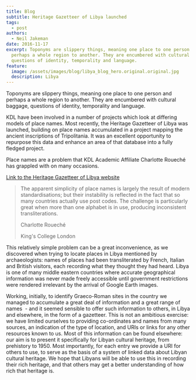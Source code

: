 ```yaml
---
title: Blog
subtitle: Heritage Gazetteer of Libya launched
tags:
  - post
authors:
  - Neil Jakeman
date: 2016-11-17
excerpt: Toponyms are slippery things, meaning one place to one person and
  perhaps a whole region to another. They are encumbered with cultural baggage,
  questions of identity, temporality and language.
feature:
  image: /assets/images/blog/libya_blog_hero.original.original.jpg
  description: Libya
---
```


Toponyms are slippery things, meaning one place to one person and perhaps a whole region to another. They are encumbered with cultural baggage, questions of identity, temporality and language.

KDL have been involved in a number of projects which look at differing models of place names. Most recently, the Heritage Gazetteer of Libya was launched, building on place names accumulated in a project mapping the ancient inscriptions of Tripolitania. It was an excellent opportunity to repurpose this data and enhance an area of that database into a fully fledged project.

Place names are a problem that KDL Academic Affiliate Charlotte Roueché has grappled with on many occasions.

[Link to the Heritage Gazetteer of Libya website](http://www.slsgazetteer.org/)

> The apparent simplicity of place names is largely the result of modern standardisations; but their instability is reflected in the fact that so many countries actually use post codes. The challenge is particularly great when more than one alphabet is in use, producing inconsistent transliterations.
>
> Charlotte Roueché
>
> King's College London

This relatively simple problem can be a great inconvenience, as we discovered when trying to locate places in Libya mentioned by archaeologists: names of places had been transliterated by French, Italian and British visitors, each recording what they thought they had heard. Libya is one of many middle eastern countries where accurate geographical information was never made freely accessible until government restrictions were rendered irrelevant by the arrival of Google Earth images.

Working, initially, to identify Graeco-Roman sites in the country we managed to accumulate a great deal of information and a great range of names  - and it seemed sensible to offer such information to others, in Libya and elsewhere, in the form of a gazetteer. This is not an ambitious exercise: we have limited ourselves to providing co-ordinates and names from many sources, an indication of the type of location, and URIs or links for any other resources known to us. Most of this information can be found elsewhere: our aim is to present it specifically for Libyan cultural heritage, from prehistory to 1950. Most importantly, for each entry we provide a URI for others to use, to serve as the basis of a system of linked data about Libyan cultural heritage. We hope that Libyans will be able to use this in recording their rich heritage, and that others may get a better understanding of how rich that heritage is.
